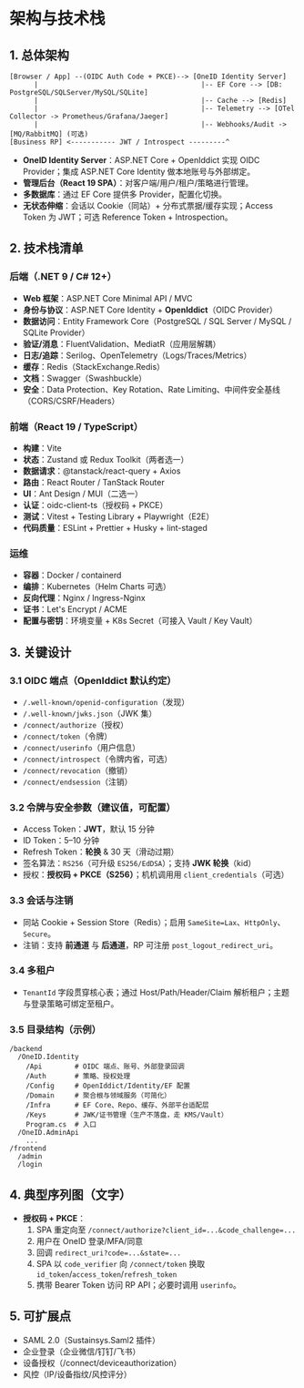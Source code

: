# 架构与技术栈

## 1. 总体架构
```
[Browser / App] --(OIDC Auth Code + PKCE)--> [OneID Identity Server]
      |                                        |-- EF Core --> [DB: PostgreSQL/SQLServer/MySQL/SQLite]
      |                                        |-- Cache --> [Redis]
      |                                        |-- Telemetry --> [OTel Collector -> Prometheus/Grafana/Jaeger]
      |                                        |-- Webhooks/Audit -> [MQ/RabbitMQ] (可选)
[Business RP] <----------- JWT / Introspect ---------^
```

- **OneID Identity Server**：ASP.NET Core + OpenIddict 实现 OIDC Provider；集成 ASP.NET Core Identity 做本地账号与外部绑定。  
- **管理后台（React 19 SPA）**：对客户端/用户/租户/策略进行管理。  
- **多数据库**：通过 EF Core 提供多 Provider，配置化切换。  
- **无状态伸缩**：会话以 Cookie（同站）+ 分布式票据/缓存实现；Access Token 为 JWT；可选 Reference Token + Introspection。

## 2. 技术栈清单
### 后端（.NET 9 / C# 12+）
- **Web 框架**：ASP.NET Core Minimal API / MVC
- **身份与协议**：ASP.NET Core Identity + **OpenIddict**（OIDC Provider）
- **数据访问**：Entity Framework Core（PostgreSQL / SQL Server / MySQL / SQLite Provider）
- **验证/消息**：FluentValidation、MediatR（应用层解耦）
- **日志/追踪**：Serilog、OpenTelemetry（Logs/Traces/Metrics）
- **缓存**：Redis（StackExchange.Redis）
- **文档**：Swagger（Swashbuckle）
- **安全**：Data Protection、Key Rotation、Rate Limiting、中间件安全基线（CORS/CSRF/Headers）

### 前端（React 19 / TypeScript）
- **构建**：Vite
- **状态**：Zustand 或 Redux Toolkit（两者选一）
- **数据请求**：@tanstack/react-query + Axios
- **路由**：React Router / TanStack Router
- **UI**：Ant Design / MUI（二选一）
- **认证**：oidc-client-ts（授权码 + PKCE）
- **测试**：Vitest + Testing Library + Playwright（E2E）
- **代码质量**：ESLint + Prettier + Husky + lint-staged

### 运维
- **容器**：Docker / containerd
- **编排**：Kubernetes（Helm Charts 可选）
- **反向代理**：Nginx / Ingress-Nginx
- **证书**：Let's Encrypt / ACME
- **配置与密钥**：环境变量 + K8s Secret（可接入 Vault / Key Vault）

## 3. 关键设计
### 3.1 OIDC 端点（OpenIddict 默认约定）
- `/.well-known/openid-configuration`（发现）
- `/.well-known/jwks.json`（JWK 集）
- `/connect/authorize`（授权）
- `/connect/token`（令牌）
- `/connect/userinfo`（用户信息）
- `/connect/introspect`（令牌内省，可选）
- `/connect/revocation`（撤销）
- `/connect/endsession`（注销）

### 3.2 令牌与安全参数（建议值，可配置）
- Access Token：**JWT**，默认 15 分钟
- ID Token：5–10 分钟
- Refresh Token：**轮换** & 30 天（滑动过期）
- 签名算法：`RS256`（可升级 `ES256/EdDSA`）；支持 **JWK 轮换**（kid）
- 授权：**授权码 + PKCE（S256）**；机机调用用 `client_credentials`（可选）

### 3.3 会话与注销
- 同站 Cookie + Session Store（Redis）；启用 `SameSite=Lax`、`HttpOnly`、`Secure`。  
- 注销：支持 **前通道** 与 **后通道**，RP 可注册 `post_logout_redirect_uri`。

### 3.4 多租户
- `TenantId` 字段贯穿核心表；通过 Host/Path/Header/Claim 解析租户；主题与登录策略可绑定至租户。

### 3.5 目录结构（示例）
```
/backend
  /OneID.Identity
    /Api        # OIDC 端点、账号、外部登录回调
    /Auth       # 策略、授权处理
    /Config     # OpenIddict/Identity/EF 配置
    /Domain     # 聚合根与领域服务（可简化）
    /Infra      # EF Core、Repo、缓存、外部平台适配层
    /Keys       # JWK/证书管理（生产不落盘，走 KMS/Vault）
    Program.cs  # 入口
  /OneID.AdminApi
    ...
/frontend
  /admin
  /login
```

## 4. 典型序列图（文字）
- **授权码 + PKCE**：
  1) SPA 重定向至 `/connect/authorize?client_id=...&code_challenge=...`  
  2) 用户在 OneID 登录/MFA/同意  
  3) 回调 `redirect_uri?code=...&state=...`  
  4) SPA 以 `code_verifier` 向 `/connect/token` 换取 `id_token`/`access_token`/`refresh_token`  
  5) 携带 Bearer Token 访问 RP API；必要时调用 `userinfo`。

## 5. 可扩展点
- SAML 2.0（Sustainsys.Saml2 插件）
- 企业登录（企业微信/钉钉/飞书）
- 设备授权（/connect/deviceauthorization）
- 风控（IP/设备指纹/风控评分）
